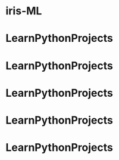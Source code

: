 # iris-ML
# LearnPythonProjects
# LearnPythonProjects
# LearnPythonProjects
# LearnPythonProjects
# LearnPythonProjects
